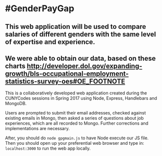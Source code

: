 #GenderPayGap
============

## This web application will be used to compare salaries of different genders with the same level of expertise and experience.
## We were able to obtain our data, based on these charts http://developer.dol.gov/expanding-growth/bls-occupational-employment-statistics-survey-oes#OE_FOOTNOTE

This is a collaboratively developed web application created during the CUNYCodes sessions in Spring 2017 using Node, Express, Handlebars and MongoDB.  

Users are prompted to submit their email addresses, checked against existing emails in Mongo, then asked a series of questions about job experiences, which are all recorded to Mongo. Further corrections and implementations are necessary. 


After, you should do `node gpgmain.js` to have Node execute our JS file. Then you
should open up your preferential web browser and type in: `localhost:3000` to run
the web app locally.

